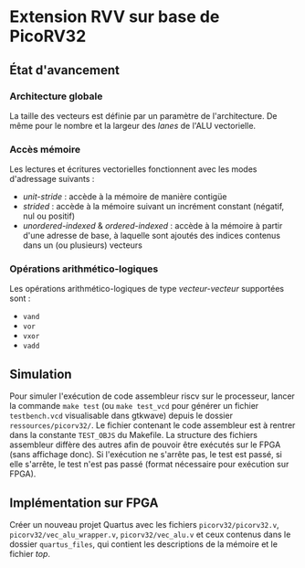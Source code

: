 # Extension RVV sur base de PicoRV32

## État d'avancement

### Architecture globale

La taille des vecteurs est définie par un paramètre de l'architecture. De même pour le nombre et la largeur des *lanes* de l'ALU vectorielle.

### Accès mémoire

Les lectures et écritures vectorielles fonctionnent avec les modes d'adressage suivants :

- *unit-stride* : accède à la mémoire de manière contigüe
- *strided* : accède à la mémoire suivant un incrément constant (négatif, nul ou positif)
- *unordered-indexed* & *ordered-indexed* : accède à la mémoire à partir d'une adresse de base, à laquelle sont ajoutés des indices contenus dans un (ou plusieurs) vecteurs

### Opérations arithmético-logiques

Les opérations arithmético-logiques de type *vecteur-vecteur* supportées sont :

- `vand`
- `vor`
- `vxor`
- `vadd`

## Simulation

Pour simuler l'exécution de code assembleur riscv sur le processeur, lancer la commande `make test` (ou `make test_vcd` pour générer un fichier `testbench.vcd` visualisable dans gtkwave) depuis le dossier `ressources/picorv32/`. Le fichier contenant le code assembleur est à rentrer dans la constante `TEST_OBJS` du Makefile. La structure des fichiers assembleur diffère des autres afin de pouvoir être exécutés sur le FPGA (sans affichage donc). Si l'exécution ne s'arrête pas, le test est passé, si elle s'arrête, le test n'est pas passé (format nécessaire pour exécution sur FPGA).

## Implémentation sur FPGA

Créer un nouveau projet Quartus avec les fichiers `picorv32/picorv32.v`, `picorv32/vec_alu_wrapper.v`, `picorv32/vec_alu.v` et ceux contenus dans le dossier `quartus_files`, qui contient les descriptions de la mémoire et le fichier *top*.
